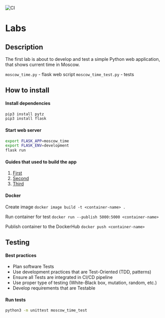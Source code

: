![CI](https://github.com/AlxGration/devopslabs/actions/workflows/cicd.yml/badge.svg)

# Labs

## Description

The first lab is about to develop and test a simple Python web application, that shows current time in Moscow.

`moscow_time.py` - flask web script
`moscow_time_test.py` - tests

## How to install

#### Install dependencies
```python
pip3 install pytz
pip3 install flask
```

#### Start web server
```bash
export FLASK_APP=moscow_time
export FLASK_ENV=development
flask run
```

#### Guides that used to build the app
1. [First](https://www.digitalocean.com/community/tutorials/how-to-make-a-web-application-using-flask-in-python-3-ru)
2. [Second](https://flask-russian-docs.readthedocs.io/ru/latest/quickstart.html)
3. [Third](https://flask-russian-docs.readthedocs.io/ru/latest/installation.html#installation)


#### Docker

Create image
`docker image build -t <container-name> .`

Run container for test
`docker run --publish 5000:5000 <container-name>`

Publish container to the DockerHub
`docker push <container-name>`


## Testing

#### Best practices

- Plan software Tests
- Use development practices that are Test-Oriented (TDD, patterns)
- Ensure all Tests are integrated in CI/CD pipeline
- Use proper type of testing (White-Black box, mutation, random, etc.)
- Develop requirements that are Testable

#### Run tests

```bash
python3 -m unittest moscow_time_test
```